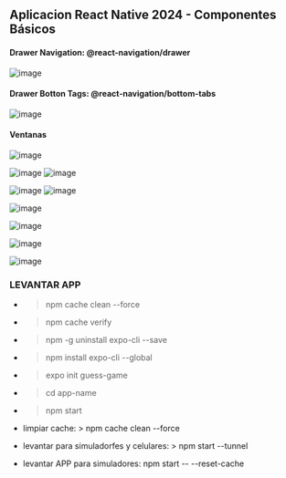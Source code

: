 ## Aplicacion React Native 2024 - Componentes Básicos

#### Drawer Navigation: @react-navigation/drawer
![image](https://github.com/wlopera/react_native_2024/assets/7141537/4b3793de-d3b4-47e5-9b1b-3dfb7c7a6678)

#### Drawer Botton Tags: @react-navigation/bottom-tabs
![image](https://github.com/wlopera/react_native_2024/assets/7141537/9a00f9b5-28a2-481a-ab5d-249d9defb538)

#### Ventanas

![image](https://github.com/wlopera/react_native_2024/assets/7141537/08ff658b-558e-476f-97d4-ad7687d89f96)

![image](https://github.com/wlopera/react_native_2024/assets/7141537/06104052-74db-4cb6-a9a0-2af29c4ef306)
![image](https://github.com/wlopera/react_native_2024/assets/7141537/d8133839-f076-4837-b75b-1e0b8f6049ab)

![image](https://github.com/wlopera/react_native_2024/assets/7141537/17adb063-7928-45c7-814c-bbbc69382cf3)
![image](https://github.com/wlopera/react_native_2024/assets/7141537/c93c1b03-77a5-4446-ab43-7dbd927b14b5)

![image](https://github.com/wlopera/react_native_2024/assets/7141537/7c4c0bcd-0e53-4aec-864c-d5217a827482)

![image](https://github.com/wlopera/react_native_2024/assets/7141537/ca10ae9f-f922-4969-a98e-33e1c12f3428)

![image](https://github.com/wlopera/react_native_2024/assets/7141537/53374467-ccc7-4998-8b87-db6c0c28f4ef)

![image](https://github.com/wlopera/react_native_2024/assets/7141537/8c72b39c-0c75-42b2-b201-892c57f5d070)

### LEVANTAR APP
* > npm cache clean --force
* > npm cache verify
* > npm -g uninstall expo-cli --save
* > npm install expo-cli --global
* > expo init guess-game
* > cd app-name
* > npm start

* limpiar cache: > npm cache clean --force
* levantar para simuladorfes y celulares: > npm start --tunnel
* levantar APP para simuladores: npm start -- --reset-cache

